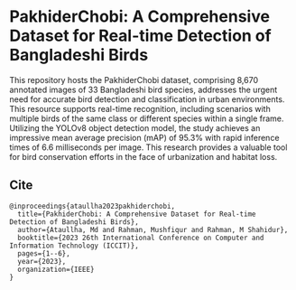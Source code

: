 # PakhiderChobi: A Comprehensive Dataset for Real-time Detection of Bangladeshi Birds

This repository hosts the PakhiderChobi dataset, comprising 8,670 annotated images of 33 Bangladeshi bird species, addresses the urgent need for accurate bird detection and classification in urban environments. This resource supports real-time recognition, including scenarios with multiple birds of the same class or different species within a single frame. Utilizing the YOLOv8 object detection model, the study achieves an impressive mean average precision (mAP) of 95.3% with rapid inference times of 6.6 milliseconds per image. This research provides a valuable tool for bird conservation efforts in the face of urbanization and habitat loss.

## Cite

```
@inproceedings{ataullha2023pakhiderchobi,
  title={PakhiderChobi: A Comprehensive Dataset for Real-time Detection of Bangladeshi Birds},
  author={Ataullha, Md and Rahman, Mushfiqur and Rahman, M Shahidur},
  booktitle={2023 26th International Conference on Computer and Information Technology (ICCIT)},
  pages={1--6},
  year={2023},
  organization={IEEE}
}
```

